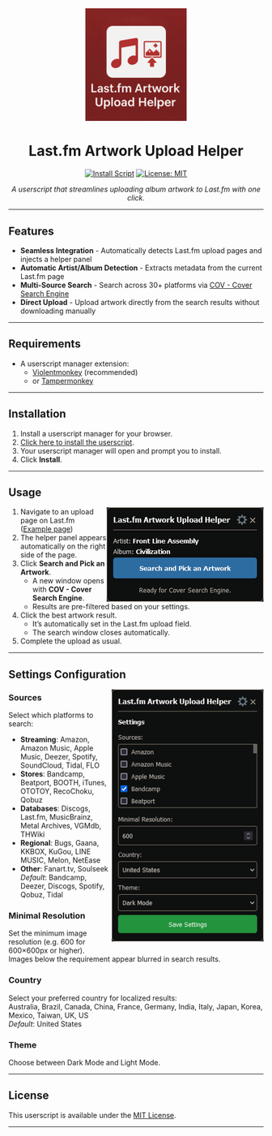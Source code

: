 <div align="center">

<img src="https://github.com/chr1sx/Last.fm-Artwork-Upload-Helper/blob/main/Images/logo.png?raw=true" width="200" alt="Logo">

# Last.fm Artwork Upload Helper

[![Install Script](https://img.shields.io/badge/Install%20Script-brightgreen?style=for-the-badge)](https://raw.githubusercontent.com/chr1sx/Last.fm-Artwork-Upload-Helper/main/Last.fm%20Artwork%20Upload%20Helper.user.js)
[![License: MIT](https://img.shields.io/badge/License-MIT-blue.svg?style=for-the-badge)](https://opensource.org/license/mit)

*A userscript that streamlines uploading album artwork to Last.fm with one click.*

</div>

---

## Features

- **Seamless Integration** - Automatically detects Last.fm upload pages and injects a helper panel  
- **Automatic Artist/Album Detection** - Extracts metadata from the current Last.fm page  
- **Multi-Source Search** - Search across 30+ platforms via [COV - Cover Search Engine](https://covers.musichoarders.xyz/)  
- **Direct Upload** - Upload artwork directly from the search results without downloading manually  

---

## Requirements

- A userscript manager extension:  
  - [Violentmonkey](https://violentmonkey.github.io/) (recommended)
  - or [Tampermonkey](https://www.tampermonkey.net/)

---

## Installation

1. Install a userscript manager for your browser.  
2. [Click here to install the userscript](https://raw.githubusercontent.com/chr1sx/Last.fm-Artwork-Upload-Helper/main/Last.fm%20Artwork%20Upload%20Helper.user.js).  
3. Your userscript manager will open and prompt you to install.  
4. Click **Install**.

---

## Usage

<img src="https://github.com/chr1sx/Last.fm-Artwork-Upload-Helper/blob/main/Images/screenshot1.png?raw=true" width="310" align="right" alt="Helper panel on Last.fm">

1. Navigate to an upload page on Last.fm ([Example page](https://www.last.fm/music/Front+Line+Assembly/Civilization/+images/upload))  
2. The helper panel appears automatically on the right side of the page.  
3. Click **Search and Pick an Artwork**.  
   - A new window opens with **COV - Cover Search Engine**.  
   - Results are pre-filtered based on your settings.  
4. Click the best artwork result.  
   - It’s automatically set in the Last.fm upload field.  
   - The search window closes automatically.  
5. Complete the upload as usual.

---

## Settings Configuration

<img src="https://github.com/chr1sx/Last.fm-Artwork-Upload-Helper/blob/main/Images/screenshot2.png?raw=true" width="300" align="right" alt="Settings panel">

### Sources
Select which platforms to search:
- **Streaming**: Amazon, Amazon Music, Apple Music, Deezer, Spotify, SoundCloud, Tidal, FLO  
- **Stores**: Bandcamp, Beatport, BOOTH, iTunes, OTOTOY, RecoChoku, Qobuz  
- **Databases**: Discogs, Last.fm, MusicBrainz, Metal Archives, VGMdb, THWiki  
- **Regional**: Bugs, Gaana, KKBOX, KuGou, LINE MUSIC, Melon, NetEase  
- **Other**: Fanart.tv, Soulseek  
_Default_: Bandcamp, Deezer, Discogs, Spotify, Qobuz, Tidal

### Minimal Resolution
Set the minimum image resolution (e.g. 600 for 600×600px or higher).  
Images below the requirement appear blurred in search results.

### Country
Select your preferred country for localized results:  
Australia, Brazil, Canada, China, France, Germany, India, Italy, Japan, Korea, Mexico, Taiwan, UK, US  
_Default_: United States

### Theme
Choose between Dark Mode and Light Mode.

---

## License

This userscript is available under the [MIT License](LICENSE).

---
